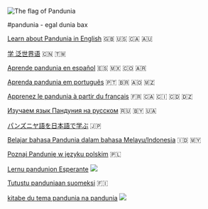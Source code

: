 
![](http://www.pandunia.info/bander/bander.png "The flag of Pandunia")

#pandunia - egal dunia bax

[Learn about Pandunia in English](engli/index.md) 🇬🇧 🇺🇸 🇨🇦 🇦🇺

[学 泛世界语](zhongwen/index.md) 🇨🇳 🇹🇼

[Aprende pandunia en español](espani/index.md) 🇪🇸 🇲🇽 🇨🇴 🇦🇷

[Aprenda pandunia em português](portugal/index.md) 🇵🇹 🇧🇷 🇦🇴 🇲🇿

[Apprenez le pandunia à partir du français](frans/index.md) 🇫🇷 🇨🇦 🇨🇮 🇨🇩 🇩🇿

[Изучаем язык Пандуния на русском](rusi/index.md) 🇷🇺 🇧🇾 🇺🇦

[パンズニヤ語を日本語で学ぶ](nipon/index.md) 🇯🇵

[Belajar bahasa Pandunia dalam bahasa Melayu/Indonesia](malayu/index.md) 🇮🇩 🇲🇾

[Poznaj Pandunię w języku polskim](polski/index.md) 🇵🇱

[Lernu pandunion Esperante](esperanto/index.md) ![](http://pandunia.info/bander/eo.png)

[Tutustu panduniaan suomeksi](suomi/index.md) 🇫🇮

[kitabe du tema pandunia na pandunia](pandunia/index.md) ![](http://pandunia.info/bander/qpn.png)

